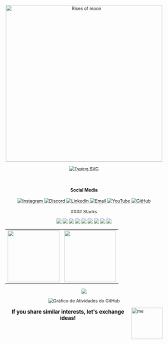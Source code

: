 <div align="center">
    <img src="https://i.imgur.com/zGDf2zH.png" width="500" alt="Rises of moon">
</div>

<div align="center">
  
[![Typing SVG](https://readme-typing-svg.herokuapp.com/?color=000000&size=35&center=true&vCenter=true&width=1000&lines=Welcome,+My+name+is+Ryan+Rodrigues!;Bem+vindo,+My+Name+is+Ryan+Rodrigues!&color=FFFFFF)](https://git.io/typing-svg)

<br>

#### Social Media

<a href="https://instagram.com/ryan.ditko">
  <img src="https://img.shields.io/badge/Instagram-000000.svg?style=flat&logo=Instagram&logoColor=white" alt="Instagram"/>
</a>
<a href="https://discord.gg/eWkcKYKCc4">
  <img src="https://img.shields.io/badge/Discord-000000.svg?style=flat&logo=discord&logoColor=white" alt="Discord"/>
</a>
<a href="https://www.linkedin.com/in/ryan-rodrigues-592a27313">
  <img src="https://img.shields.io/badge/LinkedIn-000000.svg?style=flat&logo=linkedin&logoColor=white" alt="LinkedIn"/>
</a>
<a href="mailto:yryurodriguess@gmail.com">
  <img src="https://img.shields.io/badge/Email-000000.svg?style=flat&logo=gmail&logoColor=white" alt="Email"/>
</a>
<a href="https://www.youtube.com/@Ryangame2005">
  <img src="https://img.shields.io/badge/Youtube-000000.svg?style=flat&logo=youtube&logoColor=white" alt="YouTube"/>
</a>
<a href="https://github.com/Ryanditko">
  <img src="https://img.shields.io/badge/Github-000000.svg?style=flat&logo=github&logoColor=white" alt="GitHub"/>
</a>

</div>

<br>

<div align="center">
      #### Stacks
    <p>
    <img src="https://img.shields.io/badge/python-000000?style=for-the-badge&logo=python&logoColor=white"/>
    <img src="https://img.shields.io/badge/javascript-000000?style=for-the-badge&logo=javascript&logoColor=white"/>
    <img src="https://img.shields.io/badge/typescript-000000?style=for-the-badge&logo=typescript&logoColor=white"/>
    <img src="https://img.shields.io/badge/node.js-000000?style=for-the-badge&logo=node.js&logoColor=white"/>
    <img src="https://img.shields.io/badge/html-000000?style=for-the-badge&logo=html5&logoColor=white"/>
    <img src="https://img.shields.io/badge/css-000000?style=for-the-badge&logo=css3&logoColor=white"/>
    <img src="https://img.shields.io/badge/git-000000?style=for-the-badge&logo=git&logoColor=white"/>
    <img src="https://img.shields.io/badge/github-000000?style=for-the-badge&logo=github&logoColor=white"/>
    <img src="https://img.shields.io/badge/aws-000000?style=for-the-badge&logo=amazonwebservices&logoColor=white"/>
</p>
</div>

<div align="center">
    <table>
        <tr>
            <td>
                <img src="https://github-readme-stats.vercel.app/api?username=Ryanditko&theme=dark&hide_border=false&include_all_commits=true&count_private=true&show_icons=true&bg_color=000000&title_color=FFFFFF&text_color=FFFFFF&hide=contribs" height="165"/>
            </td>
            <td>
                <img src="https://github-readme-stats.vercel.app/api/top-langs/?username=Ryanditko&layout=compact&theme=dark&hide_border=false&bg_color=000000&title_color=FFFFFF&text_color=FFFFFF" height="165"/>
            </td>
        </tr>
    </table>

<img src="https://github-profile-trophy.vercel.app/?username=Ryanditko&theme=onedark&no-frame=true&no-bg=true&margin-w=10&title=FFFFFF&text=FFFFFF" />

![Gráfico de Atividades do GitHub](https://github-readme-activity-graph.vercel.app/graph?username=Ryanditko&theme=github-compact&bg_color=000000&color=FFFFFF&line=FFFFFF&point=FFFFFF&area=true&hide_border=true)

</div>

<img align="right" src="https://i.imgur.com/M88ww3B.png" alt="me" style="min-width: 100px; max-width: 100px; width: 100px;">

<div align="center">
  <p style="font-size: 1.2em; color: #000000;">
    <strong>If you share similar interests, let's exchange ideas!</strong>
  </p>
</div>
